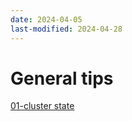 ```yaml
---
date: 2024-04-05
last-modified: 2024-04-28
---
```

# General tips

[01-cluster state](./docs/01-cluster-state-questions.md)
